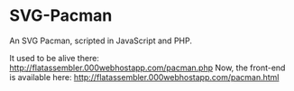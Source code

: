 # SVG-Pacman
An SVG Pacman, scripted in JavaScript and PHP.

It used to be alive there: http://flatassembler.000webhostapp.com/pacman.php
Now, the front-end is available here: http://flatassembler.000webhostapp.com/pacman.html
